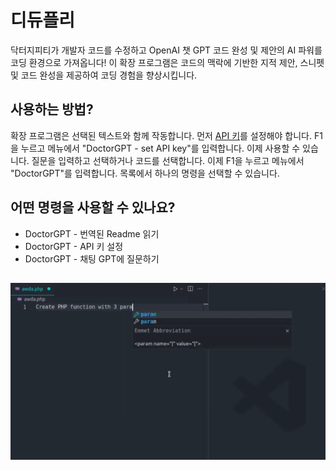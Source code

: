 # 디듀플리

닥터지피티가 개발자 코드를 수정하고 OpenAI 챗 GPT 코드 완성 및 제안의 AI 파워를 코딩 환경으로 가져옵니다! 이 확장 프로그램은 코드의 맥락에 기반한 지적 제안, 스니펫 및 코드 완성을 제공하여 코딩 경험을 향상시킵니다.

## 사용하는 방법?

확장 프로그램은 선택된 텍스트와 함께 작동합니다. 먼저 [API 키](https://platform.openai.com/api-keys)를 설정해야 합니다. F1을 누르고 메뉴에서 "DoctorGPT - set API key"를 입력합니다. 이제 사용할 수 있습니다. 질문을 입력하고 선택하거나 코드를 선택합니다. 이제 F1을 누르고 메뉴에서 "DoctorGPT"를 입력합니다. 목록에서 하나의 명령을 선택할 수 있습니다.

## 어떤 명령을 사용할 수 있나요?

- DoctorGPT - 번역된 Readme 읽기
- DoctorGPT - API 키 설정
- DoctorGPT - 채팅 GPT에 질문하기

##

[![Vscode 확장](/translations/demo.gif 'Vscode 확장 데모')](https://learnwithyan.com)

#
